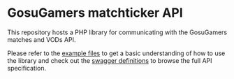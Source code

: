 # GosuGamers matchticker API

This repository hosts a PHP library for communicating with the GosuGamers matches and VODs API.

Please refer to the [example files](/example.php) to get a basic understanding of how to use the library and check out the [swagger definitions](http://petstore.swagger.io/?url=https://raw.githubusercontent.com/GosuGamers/Matchticker-API/master/swagger.yaml) to browse the full API specification.

